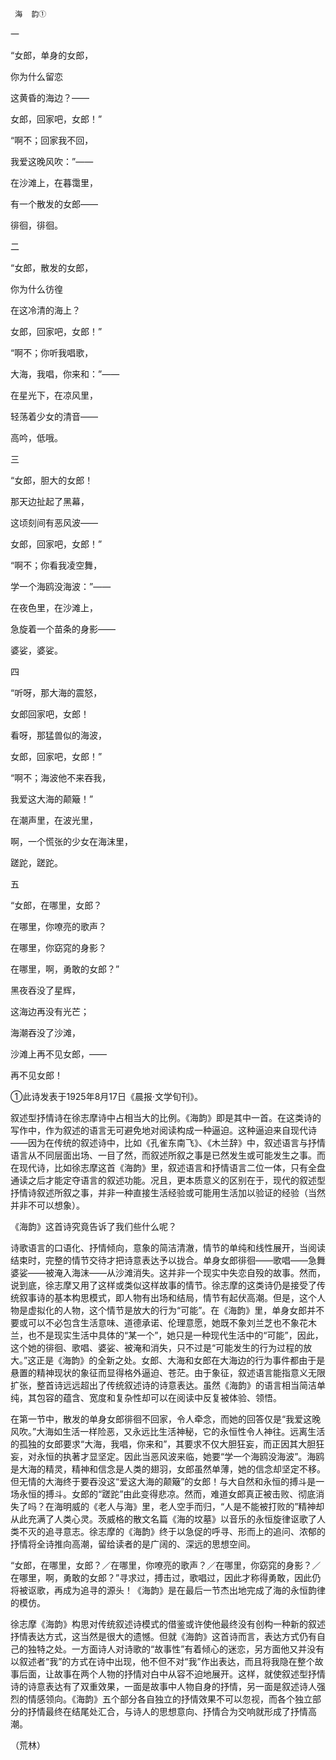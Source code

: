     海  韵① 

   一

   “女郎，单身的女郎，

   你为什么留恋

   这黄昏的海边？——

   女郎，回家吧，女郎！”

   “啊不；回家我不回，

   我爱这晚风吹：”——

   在沙滩上，在暮霭里，

   有一个散发的女郎——

   徘徊，徘徊。

   二

   “女郎，散发的女郎，

   你为什么彷徨

   在这冷清的海上？

   女郎，回家吧，女郎！”

   “啊不；你听我唱歌，

   大海，我唱，你来和：”——

   在星光下，在凉风里，

   轻荡着少女的清音——

   高吟，低哦。

   三

   “女郎，胆大的女郎！

   那天边扯起了黑幕，

   这顷刻间有恶风波——

   女郎，回家吧，女郎！”

   “啊不；你看我凌空舞，

   学一个海鸥没海波：”——

   在夜色里，在沙滩上，

   急旋着一个苗条的身影——

   婆娑，婆娑。

   四

   “听呀，那大海的震怒，

   女郎回家吧，女郎！

   看呀，那猛兽似的海波，

   女郎，回家吧，女郎！”

   “啊不；海波他不来吞我，

   我爱这大海的颠簸！”

   在潮声里，在波光里，

   啊，一个慌张的少女在海沫里，

   蹉跎，蹉跎。

   五

   “女郎，在哪里，女郎？

   在哪里，你嘹亮的歌声？

   在哪里，你窈窕的身影？

   在哪里，啊，勇敢的女郎？”

   黑夜吞没了星辉，

   这海边再没有光芒；

   海潮吞没了沙滩，

   沙滩上再不见女郎，——

   再不见女郎！

   ①此诗发表于1925年8月17日《晨报·文学旬刊》。

   叙述型抒情诗在徐志摩诗中占相当大的比例。《海韵》即是其中一首。在这类诗的写作中，作为叙述的语言无可避免地对阅读构成一种逼迫。这种逼迫来自现代诗——因为在传统的叙述诗中，比如《孔雀东南飞》、《木兰辞》中，叙述语言与抒情语言从不同层面出场、一目了然，而叙述所叙之事是已然发生或可能发生之事。而在现代诗，比如徐志摩这首《海韵》里，叙述语言和抒情语言二位一体，只有全盘通读之后才能定夺语言的叙述功能。况且，更本质意义的区别在于，现代的叙述型抒情诗叙述所叙之事，并非一种直接生活经验或可能用生活加以验证的经验（当然并非不可以想象）。

   《海韵》这首诗究竟告诉了我们些什么呢？

   诗歌语言的口语化、抒情倾向，意象的简洁清澈，情节的单纯和线性展开，当阅读结束时，完整的情节交待才把诗意表达予以拢合。单身女郎徘徊——歌唱——急舞婆娑——被淹入海沫——从沙滩消失。这并非一个现实中失恋自殁的故事。然而，说到底，徐志摩又用了这样或类似这样故事的情节。徐志摩的这类诗仍是接受了传统叙事诗的基本构思模式，即人物有出场和结局，情节有起伏高潮。但是，这个人物是虚拟化的人物，这个情节是放大的行为“可能”。在《海韵》里，单身女郎并不要或可以不必包含生活意味、道德承诺、伦理意愿，她既不象刘兰芝也不象花木兰，也不是现实生活中具体的“某一个”，她只是一种现代生活中的“可能”，因此，这个她的徘徊、歌唱、婆娑、被淹和消失，只不过是“可能发生的行为过程的放大。”这正是《海韵》的全新之处。女郎、大海和女郎在大海边的行为事件都由于是悬置的精神现状的象征而显得格外逼迫、苍茫。由于象征，叙述语言能指意义无限扩张，整首诗远远超出了传统叙述诗的诗意表达。虽然《海韵》的语言相当简洁单纯，其包容的蕴含、宽度和复杂性却可以在阅读中反复被体验、领悟。

   在第一节中，散发的单身女郎徘徊不回家，令人牵念，而她的回答仅是“我爱这晚风吹。”大海如生活一样险恶，又永远比生活神秘，它的永恒性令人神往。远离生活的孤独的女郎要求“大海，我唱，你来和”，其要求不仅大胆狂妄，而正因其大胆狂妄，对永恒的执著才显坚定。因此当恶风波来临，她要“学一个海鸥没海波”。海鸥是大海的精灵，精神和信念是人类的翅羽，女郎虽然单薄，她的信念却坚定不移。但无情的大海终于要吞没这“爱这大海的颠簸”的女郎！与大自然和永恒的搏斗是一场永恒的搏斗。女郎的“蹉跎”由此变得悲凉。然而，难道女郎真正被击败、彻底消失了吗？在海明威的《老人与海》里，老人空手而归，“人是不能被打败的”精神却从此充满了人类心灵。茨威格的散文名篇《海的坟墓》以音乐的永恒旋律讴歌了人类不灭的追寻意志。徐志摩的《海韵》终于以急促的呼寻、形而上的追问、浓郁的抒情将全诗推向高潮，留给读者的是广阔的、深远的思想空间。

   “女郎，在哪里，女郎？／在哪里，你嘹亮的歌声？／在哪里，你窈窕的身影？／在哪里，啊，勇敢的女郎？”寻求过，搏击过，歌唱过，因此才称得勇敢，因此仍将被讴歌，再成为追寻的源头！《海韵》是在最后一节杰出地完成了海的永恒韵律的模仿。

   徐志摩《海韵》构思对传统叙述诗模式的借鉴或许使他最终没有创构一种新的叙述抒情表达方式，这当然是很大的遗憾。但就《海韵》这首诗而言，表达方式仍有自己的独特之处。一方面诗人对诗歌的“故事性”有着倾心的迷恋，另方面他又并没有以叙述者“我”的方式在诗中出现，他不但不对“我”作出表达，而且将我隐在整个故事后面，让故事在两个人物的抒情对白中从容不迫地展开。这样，就使叙述型抒情诗的诗意表达有了双重效果，一面是故事中人物自身的抒情，另一面是叙述诗人强烈的情感领向。《海韵》五个部分各自独立的抒情效果不可以忽视，而各个独立部分的抒情最终在结尾处汇合，与诗人的思想意向、抒情合为交响就形成了抒情高潮。

   （荒林）

